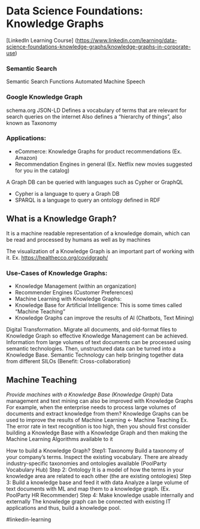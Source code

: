 # Data Science Foundations: Knowledge Graphs
[LinkedIn Learning Course]
(https://www.linkedin.com/learning/data-science-foundations-knowledge-graphs/knowledge-graphs-in-corporate-use)

### Semantic Search
Semantic Search Functions
Automated Machine Speech

### Google Knowledge Graph
schema.org
JSON-LD
Defines a vocabulary of terms that are relevant for search queries on the internet
Also defines a “hierarchy of things”, also known as Taxonomy

### Applications: 
- eCommerce: Knowledge Graphs for product recommendations (Ex. Amazon)
- Recommendation Engines in general (Ex. Netflix new movies suggested for you in the catalog)

A Graph DB can be queried with languages such as Cypher or GraphQL
- Cypher is a language to query a Graph DB
- SPARQL is a language to query an ontology defined in RDF

## What is a Knowledge Graph?
It is a machine readable representation of a knowledge domain, which can be read and processed by humans as well as by machines

The visualization of a Knowledge Graph is an important part of working with it. 
Ex. https://healthecco.org/covidgraph/ 

### Use-Cases of Knowledge Graphs:
- Knowledge Management (within an organization)
- Recommender Engines (Customer Preferences)
- Machine Learning with Knowledge Graphs:
- Knowledge Base for Artificial Intelligence: This is some times called “Machine Teaching”
- Knowledge Graphs can improve the results of AI (Chatbots, Text Mining)

Digital Transformation. Migrate all documents, and old-format files to Knowledge Graph so effective Knowledge Management can be achieved.
Information from large volumes of text documents can be processed using semantic technologies. Then, unstructured data can be turned into a Knowledge Base.
Semantic Technology can help bringing together data from different SILOs (Benefit: Cross-collaboration)

## Machine Teaching
_Provide machines with a Knowledge Base (Knowledge Graph)_
Data management and text mining can also be improved with Knowledge Graphs
For example, when the enterprise needs to process large volumes of documents and extract knowledge from them?
Knowledge Graphs can be used to improve the results of Machine Learning <- Machine Teaching
Ex. The error rate in text recognition is too high, then you should first consider building a Knowledge Base with a Knowledge Graph and then making the Machine Learning Algorithms available to it

How to build a Knowledge Graph?
Step1: Taxonomy
Build a taxonomy of your company’s terms. Inspect the existing vocabulary. There are already industry-specific taxonomies and ontologies available (PoolParty Vocabulary Hub)
Step 2: Ontology
It is a model of how the terms in your knowledge area are related to each other (the are existing ontologies)
Step 3: Build a knowledge base and feed it with data
Analyze a large volume of text documents with ML and map them to a knowledge graph. (Ex. PoolParty HR Recommender)
Step 4: Make knowledge usable internally and externally
The knowledge graph can be connected with existing IT applications and thus, build a knowledge pool.

#linkedin-learning